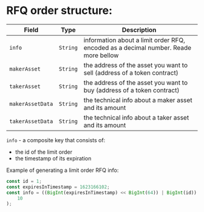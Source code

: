 # RFQ order structure:

| Field            | Type     | Description                                                                         |
| ---------------- | -------- | ----------------------------------------------------------------------------------- |
| `info`           | `String` | information about a limit order RFQ, encoded as a decimal number. Reade more bellow |
| `makerAsset`     | `String` | the address of the asset you want to sell (address of a token contract)             |
| `takerAsset`     | `String` | the address of the asset you want to buy (address of a token contract)              |
| `makerAssetData` | `String` | the technical info about a maker asset and its amount                               |
| `takerAssetData` | `String` | the technical info about a taker asset and its amount                               |

`info` - a composite key that consists of:

-   the id of the limit order
-   the timestamp of its expiration

Example of generating a limit order RFQ info:

```javascript
const id = 1;
const expiresInTimestamp = 1623166102;
const info = ((BigInt(expiresInTimestamp) << BigInt(64)) | BigInt(id)).toString(
    10
);
```
